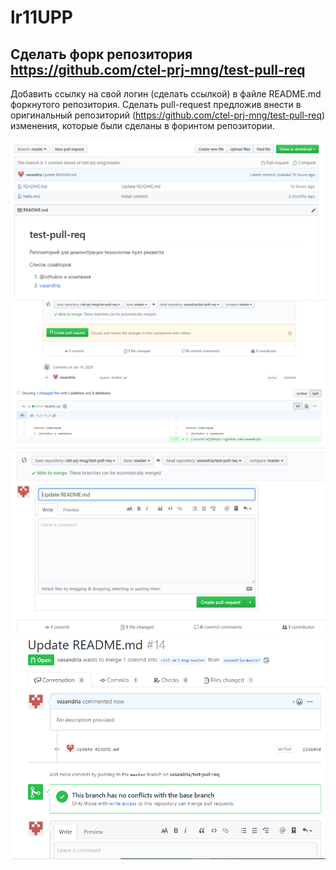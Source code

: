 # lr11UPP
## Сделать форк репозитория https://github.com/ctel-prj-mng/test-pull-req
Добавить ссылку на свой логин (сделать ссылкой) в файле README.md форкнутого репозитория. 
Сделать pull-request предложив внести в оригинальный репозиторий (https://github.com/ctel-prj-mng/test-pull-req) изменения, которые были сделаны в форинтом репозитории.

![](пулл-рекверст.PNG)
![](пулл-рекверст1.PNG)
![](пулл-рекверст2.PNG)
![](пулл-рекверст3.PNG)
